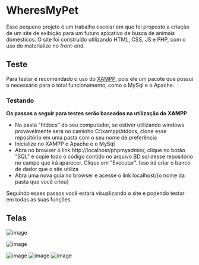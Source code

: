 # WheresMyPet

Esse pequeno projeto é um trabalho escolar em que foi proposto a criação de um site de exibição para um futuro apicativo de busca de animais domésticos.
O site foi construído utilizando HTML, CSS, JS e PHP, com o uso do materialize no front-end.

## Teste

Para testar é recomendado o uso do <a href="https://www.apachefriends.org/pt_br/index.html">XAMPP</a>, pois ele um pacote que possui o necessário para o total funcionamento, como o MySql e o Apache.

### Testando

<strong>Os passos a seguir para testes serão baseados na utilização do XAMPP</strong>

- Na pasta "htdocs" do seu computador, se estiver utilizando windows provavelmente será no caminho C:\xampp\htdocs, clone esse repositório em uma pasta com o seu nome de preferência
- Inicialize no XAMPP o Apache e o MySql
- Abra no browser o link http://localhost/phpmyadmin/, clique no botão "SQL" e copie todo o código contido no arquivo BD.sql desse repositório no campo que irá aparecer. Clique em "Executar". Isso irá criar o banco de dador que o site utiliza
- Abra uma nova guia no browser e acesse o link localhost/{o nome da pasta que você criou}

Seguindo esses passos você estará visualizando o site e podendo testar em todas as suas funções.

## Telas

![image](https://user-images.githubusercontent.com/51883509/128617036-f96e6dae-6c50-4cef-b45b-7d3883bb166d.png)

![image](https://user-images.githubusercontent.com/51883509/128617052-6c84e6f8-e894-46ae-a59e-366f8aa07f43.png)

![image](https://user-images.githubusercontent.com/51883509/128617077-5557e87d-3abb-413c-a863-1d1fe7dbcd1e.png) ![image](https://user-images.githubusercontent.com/51883509/128617094-41a99c8b-b85e-45c3-95d7-36c33073cdc7.png) ![image](https://user-images.githubusercontent.com/51883509/128617111-e0e96861-1863-44d9-94ce-cfa29c8f527d.png)

